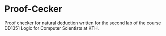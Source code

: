 # Proof-Cecker
Proof checker for natural deduction written for the second lab of the course DD1351 Logic for Computer Scientists at KTH.
